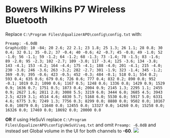 # Bowers Wilkins P7 Wireless Bluetooth
Replace `C:\Program Files\EqualizerAPO\config\config.txt` with:
```
Preamp: -6.0dB
GraphicEQ: 10 -84; 20 2.6; 22 2.1; 23 1.8; 25 1.3; 26 1.1; 28 0.8; 30 0.4; 32 0.1; 35 -0.2; 37 -0.4; 40 -0.6; 42 -0.7; 45 -0.8; 49 -1.0; 52 -1.0; 56 -1.1; 59 -1.2; 64 -1.2; 68 -1.3; 73 -1.4; 78 -1.5; 83 -1.6; 89 -2.0; 95 -2.3; 102 -2.7; 109 -3.0; 117 -3.4; 125 -3.6; 134 -3.8; 143 -4.1; 153 -4.2; 164 -4.4; 175 -4.1; 188 -4.0; 201 -4.1; 215 -4.0; 230 -3.8; 246 -3.6; 263 -3.2; 282 -2.7; 301 -1.9; 323 -1.4; 345 -1.2; 369 -0.9; 395 -0.6; 423 -0.5; 452 -0.3; 484 -0.1; 518 0.1; 554 0.2; 593 0.4; 635 0.6; 679 0.6; 726 0.6; 777 0.4; 832 0.2; 890 0.0; 952 -0.1; 1019 0.2; 1090 0.6; 1167 0.5; 1248 0.6; 1336 0.8; 1429 0.9; 1529 0.9; 1636 0.7; 1751 0.5; 1873 0.4; 2004 0.9; 2145 1.3; 2295 1.1; 2455 0.9; 2627 1.6; 2811 2.8; 3008 5.5; 3219 6.0; 3444 6.0; 3685 4.5; 3943 2.5; 4219 3.1; 4514 4.6; 4830 5.7; 5168 6.0; 5530 6.0; 5917 5.0; 6331 4.6; 6775 3.9; 7249 1.3; 7756 0.3; 8299 0.0; 8880 0.0; 9502 0.0; 10167 0.0; 10879 0.0; 11640 0.0; 12455 0.0; 13327 0.0; 14260 0.0; 15258 0.0; 16326 0.0; 17469 0.0; 18692 0.0; 20000 0.0
```
**OR** if using HeSuVi replace `C:\Program Files\EqualizerAPO\config\HeSuVi\eq.txt` and omit `Preamp: -6.0dB` and instead set Global volume in the UI for both channels to **-60**.
![](https://raw.githubusercontent.com/jaakkopasanen/AutoEq/master/results/Headphone.com/innerfidelity/onear/Bowers%20Wilkins%20P7%20Wireless%20Bluetooth/Bowers%20Wilkins%20P7%20Wireless%20Bluetooth.png)